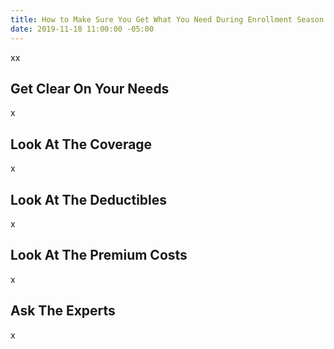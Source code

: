 ```yaml
---
title: How to Make Sure You Get What You Need During Enrollment Season
date: 2019-11-18 11:00:00 -05:00
---
```


xx

## Get Clear On Your Needs

x

## Look At The Coverage

x

## Look At The Deductibles

x

## Look At The Premium Costs

x

## Ask The Experts

x